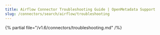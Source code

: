 ```yaml
---
title: Airflow Connector Troubleshooting Guide | OpenMetadata Support
slug: /connectors/search/airflow/troubleshooting
---
```


{% partial file="/v1.6/connectors/troubleshooting.md" /%}
